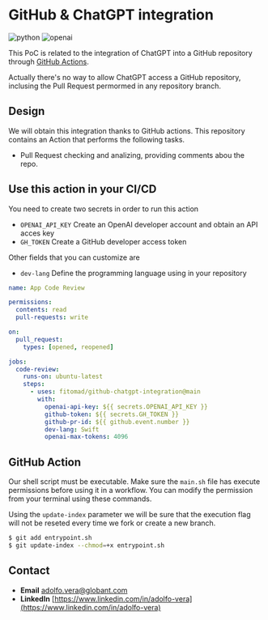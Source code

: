 # GitHub & ChatGPT integration

![python](https://img.shields.io/badge/python-3.9.6-blue) ![openai](https://img.shields.io/badge/OpenAI-0.27.2-orange)

This PoC is related to the integration of ChatGPT into a GitHub repository through [GitHub Actions](https://github.com/features/actions).

Actually there's no way to allow ChatGPT access a GitHub repository, inclusing the Pull Request permormed in any repository branch.

## Design

We will obtain this integration thanks to GitHub actions. This repository contains an Action that performs the following tasks.

* Pull Request checking and analizing, providing comments abou the repo.

## Use this action in your CI/CD

You need to create two secrets in order to run this action

* `OPENAI_API_KEY` Create an OpenAI developer account and obtain an API acces key
* `GH_TOKEN` Create a GitHub developer access token

Other fields that you can customize are

* `dev-lang` Define the programming language using in your repository

```yaml
name: App Code Review

permissions:
  contents: read
  pull-requests: write

on:
  pull_request:
    types: [opened, reopened]

jobs:
  code-review:
    runs-on: ubuntu-latest
    steps:
      - uses: fitomad/github-chatgpt-integration@main
        with:
          openai-api-key: ${{ secrets.OPENAI_API_KEY }}
          github-token: ${{ secrets.GH_TOKEN }}
          github-pr-id: ${{ github.event.number }}
          dev-lang: Swift
          openai-max-tokens: 4096
```

## GitHub Action 

Our shell script must be executable. Make sure the `main.sh` file has execute permissions before using it in a workflow. You can modify the permission from your terminal using these commands.

Using the `update-index` parameter we will be sure that the execution flag will not be reseted every time we fork or create a new branch.

```zsh
$ git add entrypoint.sh
$ git update-index --chmod=+x entrypoint.sh
```

## Contact

* **Email** [adolfo.vera@globant.com](mailto:adolfo.vera@globant.com)
* **LinkedIn** [https://www.linkedin.com/in/adolfo-vera](https://www.linkedin.com/in/adolfo-vera)
